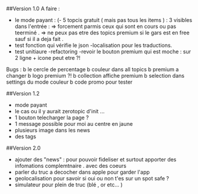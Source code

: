 ##Version 1.0
A faire :  
- le mode payant : (- 5 topcis gratuit ( mais pas tous les items ) : 3 visibles dans l'entrée : 
        => forcement parmis ceux qui sont en cours ou pas teerminé . 
        => ne peux pas etre des topics premium si le gars est en free sauf si il a deja fait .   
- test fonction qui vérifie le json
-localisation pour les traductions. 
- test unitiaure 
-refactoring
-revoir le bouton premium qui est moche : sur 2 ligne + icone peut etre ?! 

Bugs : 
b le cercle de percentage 
b couleur dans all topics 
b premium a changer 
b logo premium ?! 
b collection affiche premium 
b selection dans settings du mode couleur 
b code promo pour tester 

    
##Version 1.2
- mode payant
- le cas ou il y aurait zerotopic d'init ... 
- 1 bouton telecharger la page ? 
- 1 message possible pour moi au centre en jaune
- plusieurs image dans les news   
- des tags 

##Version 2.0
- ajouter des "news" : pour pouvoir fideliser et surtout apporter des infomations complemtnaire . avec des coeurs  
- parler du truc a decocher dans apple pour garder l'app 
- geolocalisation pour savoir si oui ou non t'es sur un spot safe ? 
- simulateur pour plein de truc (blé , or etc... )

